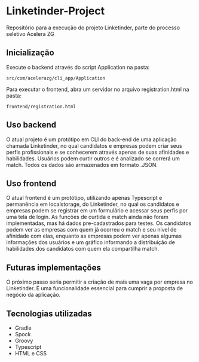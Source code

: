 # Linketinder-Project
Repositório para a execução do projeto Linketinder, parte do processo seletivo Acelera ZG

## Inicialização

Execute o backend através do script Application na pasta:

```
src/com/acelerazg/cli_app/Application
```

Para executar o frontend, abra um servidor no arquivo registration.html na pasta:

```
frontend/registration.html
```

## Uso backend

O atual projeto é um protótipo em CLI do back-end de uma aplicação chamada Linketinder, no qual candidatos e empresas podem criar seus perfis profissionais e se conhecerem através apenas de suas afinidades e habilidades. Usuários podem curtir outros e é analizado se correrá um match. Todos os dados são armazenados em formato .JSON.

## Uso frontend

O atual frontend é um protótipo, utilizando apenas Typescript e permanência em localstorage, do Linketinder, no qual os candidatos e empresas podem se registrar em um formulário e acessar seus perfis por uma tela de login. As funções de curtida e match ainda não foram implementadas, mas há dados pre-cadastrados para testes. Os candidatos podem ver as empresas com quem já ocorreu o match e seu nivel de afinidade com elas, enquanto as empresas podem ver apenas algumas informações dos usuários e um gráfico informando a distribuição de habilidades dos candidatos com quem ela compartilha match.

## Futuras implementações

O próximo passo seria permitir a criação de mais uma vaga por empresa no Linketinder. É uma funcionalidade essencial para cumprir a proposta de negócio da aplicação.

## Tecnologias utilizadas

- Gradle
- Spock
- Groovy
- Typescript
- HTML e CSS